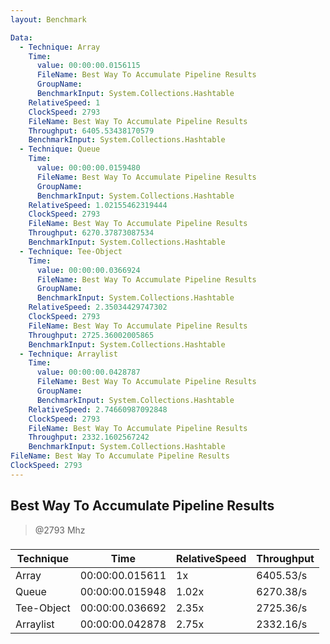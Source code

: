 ```yaml
---
layout: Benchmark

Data: 
  - Technique: Array
    Time: 
      value: 00:00:00.0156115
      FileName: Best Way To Accumulate Pipeline Results
      GroupName: 
      BenchmarkInput: System.Collections.Hashtable
    RelativeSpeed: 1
    ClockSpeed: 2793
    FileName: Best Way To Accumulate Pipeline Results
    Throughput: 6405.53438170579
    BenchmarkInput: System.Collections.Hashtable
  - Technique: Queue
    Time: 
      value: 00:00:00.0159480
      FileName: Best Way To Accumulate Pipeline Results
      GroupName: 
      BenchmarkInput: System.Collections.Hashtable
    RelativeSpeed: 1.02155462319444
    ClockSpeed: 2793
    FileName: Best Way To Accumulate Pipeline Results
    Throughput: 6270.37873087534
    BenchmarkInput: System.Collections.Hashtable
  - Technique: Tee-Object
    Time: 
      value: 00:00:00.0366924
      FileName: Best Way To Accumulate Pipeline Results
      GroupName: 
      BenchmarkInput: System.Collections.Hashtable
    RelativeSpeed: 2.35034429747302
    ClockSpeed: 2793
    FileName: Best Way To Accumulate Pipeline Results
    Throughput: 2725.36002005865
    BenchmarkInput: System.Collections.Hashtable
  - Technique: Arraylist
    Time: 
      value: 00:00:00.0428787
      FileName: Best Way To Accumulate Pipeline Results
      GroupName: 
      BenchmarkInput: System.Collections.Hashtable
    RelativeSpeed: 2.74660987092848
    ClockSpeed: 2793
    FileName: Best Way To Accumulate Pipeline Results
    Throughput: 2332.1602567242
    BenchmarkInput: System.Collections.Hashtable
FileName: Best Way To Accumulate Pipeline Results
ClockSpeed: 2793
---
```

Best Way To Accumulate Pipeline Results
---------------------------------------
> @2793 Mhz


### 


|Technique |Time           |RelativeSpeed|Throughput|
|----------|---------------|-------------|----------|
|Array     |00:00:00.015611|1x           |6405.53/s |
|Queue     |00:00:00.015948|1.02x        |6270.38/s |
|Tee-Object|00:00:00.036692|2.35x        |2725.36/s |
|Arraylist |00:00:00.042878|2.75x        |2332.16/s |
